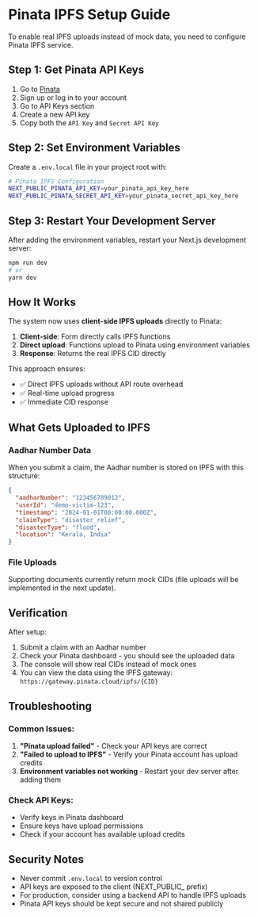 # Pinata IPFS Setup Guide

To enable real IPFS uploads instead of mock data, you need to configure Pinata IPFS service.

## Step 1: Get Pinata API Keys

1. Go to [Pinata](https://app.pinata.cloud/)
2. Sign up or log in to your account
3. Go to API Keys section
4. Create a new API key
5. Copy both the `API Key` and `Secret API Key`

## Step 2: Set Environment Variables

Create a `.env.local` file in your project root with:

```bash
# Pinata IPFS Configuration
NEXT_PUBLIC_PINATA_API_KEY=your_pinata_api_key_here
NEXT_PUBLIC_PINATA_SECRET_API_KEY=your_pinata_secret_api_key_here
```

## Step 3: Restart Your Development Server

After adding the environment variables, restart your Next.js development server:

```bash
npm run dev
# or
yarn dev
```

## How It Works

The system now uses **client-side IPFS uploads** directly to Pinata:

1. **Client-side**: Form directly calls IPFS functions
2. **Direct upload**: Functions upload to Pinata using environment variables
3. **Response**: Returns the real IPFS CID directly

This approach ensures:
- ✅ Direct IPFS uploads without API route overhead
- ✅ Real-time upload progress
- ✅ Immediate CID response

## What Gets Uploaded to IPFS

### Aadhar Number Data
When you submit a claim, the Aadhar number is stored on IPFS with this structure:

```json
{
  "aadharNumber": "123456789012",
  "userId": "demo-victim-123",
  "timestamp": "2024-01-01T00:00:00.000Z",
  "claimType": "disaster_relief",
  "disasterType": "flood",
  "location": "Kerala, India"
}
```

### File Uploads
Supporting documents currently return mock CIDs (file uploads will be implemented in the next update).

## Verification

After setup:
1. Submit a claim with an Aadhar number
2. Check your Pinata dashboard - you should see the uploaded data
3. The console will show real CIDs instead of mock ones
4. You can view the data using the IPFS gateway: `https://gateway.pinata.cloud/ipfs/{CID}`

## Troubleshooting

### Common Issues:
1. **"Pinata upload failed"** - Check your API keys are correct
2. **"Failed to upload to IPFS"** - Verify your Pinata account has upload credits
3. **Environment variables not working** - Restart your dev server after adding them

### Check API Keys:
- Verify keys in Pinata dashboard
- Ensure keys have upload permissions
- Check if your account has available upload credits

## Security Notes

- Never commit `.env.local` to version control
- API keys are exposed to the client (NEXT_PUBLIC_ prefix)
- For production, consider using a backend API to handle IPFS uploads
- Pinata API keys should be kept secure and not shared publicly
